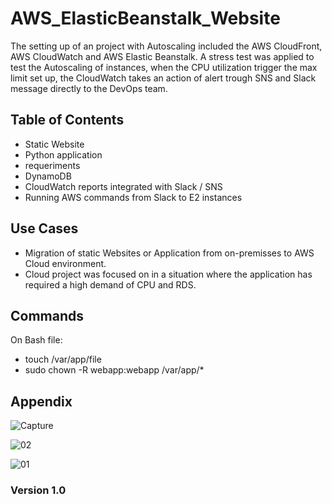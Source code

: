 
# AWS_ElasticBeanstalk_Website

The setting up of an project with Autoscaling included the AWS CloudFront, AWS CloudWatch and AWS Elastic Beanstalk. A stress test was applied to test the Autoscaling of instances, when the CPU utilization trigger the max limit set up, the CloudWatch takes an action of alert trough SNS and Slack message directly to the DevOps team.  

## Table of Contents

- Static Website
- Python application 
- requeriments 
- DynamoDB
- CloudWatch reports integrated with Slack / SNS
- Running AWS commands from Slack to E2 instances 

## Use Cases

- Migration of static Websites or Application from on-premisses to AWS Cloud environment. 
- Cloud project was focused on in a situation where the application has required a high demand of CPU and RDS.     

## Commands

On Bash file:
- touch /var/app/file
- sudo chown -R webapp:webapp /var/app/*

## Appendix

![Capture](https://user-images.githubusercontent.com/46986006/122605186-f6ef9680-d02b-11eb-87dc-d6151a2bbc4f.JPG)

![02](https://user-images.githubusercontent.com/46986006/122462464-79635200-cf69-11eb-994f-055d7352b9b3.jpg)

![01](https://user-images.githubusercontent.com/46986006/122461299-02798980-cf68-11eb-9825-68cd88b2b25b.JPG)


### Version 1.0
